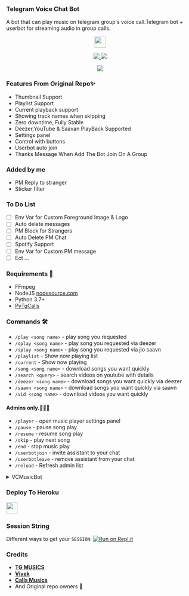 ### Telegram Voice Chat Bot

A bot that can play music on telegram group's voice call.Telegram bot + userbot for streaming audio in group calls.

<p align="center">
  <a href="https://github.com/WalkersCloud/VCMusicBot">
     <img height="30px" src="https://img.shields.io/badge/VCMusicBot-skyblue?style=for-the-badge&logo=github">
  </a>
</p>

<p align="center">
  <a href="https://github.com/WalkersCloud/VCMusicBot/stargazers">
    <img src="https://img.shields.io/github/stars/WalkersCloud/VCMusicBot?style=social">

  </a>
  
  <a href="https://github.com/WalkersCloud/VCMusicBot/fork">
    <img src="https://img.shields.io/github/forks/WalkersCloud/VCMusicBot?label=Fork&style=social">

  </a>  
</p>

<p align="center">
  <img src="https://telegra.ph/file/5948553266a22eba07052.jpg">
</p>

### Features From Original Repo✨

- Thumbnail Support
- Playlist Support
- Current playback support
- Showing track names when skipping
- Zero downtime, Fully Stable
- Deezer,YouTube & Saavan PlayBack Supported
- Settings panel
- Control with buttons
- Userbot auto join
- Thanks Message When Add The Bot Join On A Group

### Added by me

- PM Reply to stranger
- Sticker filter

### To Do List

- [ ] Env Var for Custom Foreground Image & Logo
- [ ] Auto delete messages
- [ ] PM Block for Strangers
- [ ] Auto Delete PM Chat 
- [ ] Spotify Support
- [ ] Env Var for Custom PM message
- [ ] Ect ...

<h3>Requirements 📝</h3>

- FFmpeg
- NodeJS [nodesource.com](https://nodesource.com/)
- Python 3.7+
- [PyTgCalls](https://github.com/pytgcalls/pytgcalls)

### Commands 🛠
- `/play <song name>` - play song you requested
- `/dplay <song name>` - play song you requested via deezer
- `/splay <song name>` - play song you requested via jio saavn
- `/playlist` - Show now playing list
- `/current` - Show now playing
- `/song <song name>` - download songs you want quickly
- `/search <query>` - search videos on youtube with details
- `/deezer <song name>` - download songs you want quickly via deezer
- `/saavn <song name>` - download songs you want quickly via saavn
- `/vid <song name>` - download videos you want quickly

#### Admins only.👮🏻‍♂️
- `/player` - open music player settings panel
- `/pause` - pause song play
- `/resume` - resume song play
- `/skip` - play next song
- `/end` - stop music play
- `/userbotjoin` - invite assistant to your chat
- `/userbotleave` - remove assistant from your chat
- `/reload` - Refresh admin list

<details>
  <summary>VCMusicBot</summary>
  
</details>

### Deploy To Heroku

<p align="left">
  <a href="https://heroku.com/deploy?template=https://github.com/WalkersCloud/VCMusicBot">
     <img height="30px" src="https://img.shields.io/badge/Deploy%20To%20Heroku-blueviolet?style=for-the-badge&logo=heroku">
  </a>

### Session String
Different ways to get your `SESSION`:
[![Run on Repl.it](https://repl.it/badge/github/SpEcHiDe/GenerateStringSession)](https://repl.it/@SpEcHiDe/GenerateStringSession)


### Credits 

- **[TG MUSICS](https://github.com/TG-Musics)** 
- **[Vivek](https://github.com/VIVEK-TP)** 
- **[Calls Musics](https://github.com/callsmusic)**
- And Original repo owners 🙏

